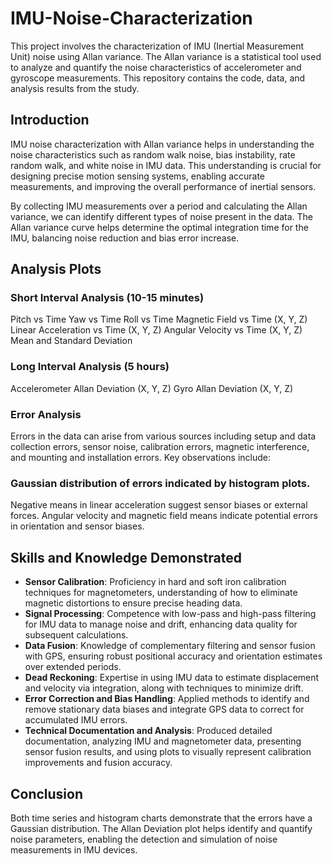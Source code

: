 # IMU-Noise-Characterization

This project involves the characterization of IMU (Inertial Measurement Unit) noise using Allan variance. The Allan variance is a statistical tool used to analyze and quantify the noise characteristics of accelerometer and gyroscope measurements. This repository contains the code, data, and analysis results from the study.

## Introduction
IMU noise characterization with Allan variance helps in understanding the noise characteristics such as random walk noise, bias instability, rate random walk, and white noise in IMU data. This understanding is crucial for designing precise motion sensing systems, enabling accurate measurements, and improving the overall performance of inertial sensors.

By collecting IMU measurements over a period and calculating the Allan variance, we can identify different types of noise present in the data. The Allan variance curve helps determine the optimal integration time for the IMU, balancing noise reduction and bias error increase.

## Analysis Plots
### Short Interval Analysis (10-15 minutes)
Pitch vs Time
Yaw vs Time
Roll vs Time
Magnetic Field vs Time (X, Y, Z)
Linear Acceleration vs Time (X, Y, Z)
Angular Velocity vs Time (X, Y, Z)
Mean and Standard Deviation

### Long Interval Analysis (5 hours)
Accelerometer Allan Deviation (X, Y, Z)
Gyro Allan Deviation (X, Y, Z)

### Error Analysis
Errors in the data can arise from various sources including setup and data collection errors, sensor noise, calibration errors, magnetic interference, and mounting and installation errors. Key observations include:

### Gaussian distribution of errors indicated by histogram plots.
Negative means in linear acceleration suggest sensor biases or external forces.
Angular velocity and magnetic field means indicate potential errors in orientation and sensor biases.

## Skills and Knowledge Demonstrated

- **Sensor Calibration**: Proficiency in hard and soft iron calibration techniques for magnetometers, understanding of how to eliminate magnetic distortions to ensure precise heading data.
- **Signal Processing**: Competence with low-pass and high-pass filtering for IMU data to manage noise and drift, enhancing data quality for subsequent calculations.
- **Data Fusion**: Knowledge of complementary filtering and sensor fusion with GPS, ensuring robust positional accuracy and orientation estimates over extended periods.
- **Dead Reckoning**: Expertise in using IMU data to estimate displacement and velocity via integration, along with techniques to minimize drift.
- **Error Correction and Bias Handling**: Applied methods to identify and remove stationary data biases and integrate GPS data to correct for accumulated IMU errors.
- **Technical Documentation and Analysis**: Produced detailed documentation, analyzing IMU and magnetometer data, presenting sensor fusion results, and using plots to visually represent calibration improvements and fusion accuracy.


## Conclusion
Both time series and histogram charts demonstrate that the errors have a Gaussian distribution. The Allan Deviation plot helps identify and quantify noise parameters, enabling the detection and simulation of noise measurements in IMU devices.
